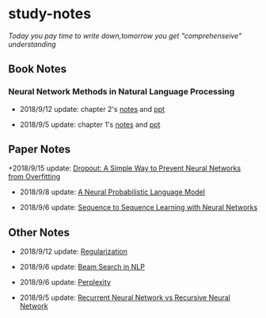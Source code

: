 
# study-notes


*Today you pay time to write down,tomorrow you get "comprehenseive" understanding*

## Book Notes

### Neural Network Methods in Natural Language Processing



+ 2018/9/12 update: chapter 2's [notes](https://github.com/Albert-xy/study-notes/tree/master/Deep-Learning/nlp/books/Neural%20Network%20Methods%20in%20Natural%20Language%20Processing/chapter2.md)  and [ppt](
https://github.com/Albert-xy/study-notes/tree/master/Deep-Learning/nlp/books/Neural%20Network%20Methods%20in%20Natural%20Language%20Processing/NNMNLP_02_LearningBasicsAndLinearModels.pptx)

+ 2018/9/5 update: chapter 1's [notes](https://github.com/Albert-xy/study-notes/tree/master/Deep-Learning/nlp/books/Neural%20Network%20Methods%20in%20Natural%20Language%20Processing/chapter1.md)  and [ppt](
https://github.com/Albert-xy/study-notes/tree/master/Deep-Learning/nlp/books/Neural%20Network%20Methods%20in%20Natural%20Language%20Processing/NNMNLP_01_Introduction.pptx)

## Paper Notes

+2018/9/15 update: [Dropout: A Simple Way to Prevent Neural Networks from Overfitting]()

+ 2018/9/8 update: [A Neural Probabilistic Language Model]()

+ 2018/9/6 update: [Sequence to Sequence Learning with Neural Networks]()

## Other Notes

+ 2018/9/12 update: [Regularization](https://github.com/pureHCY/study-notes/blob/master/Deep-Learning/regularization.md)

+ 2018/9/6 update: [Beam Search in NLP](https://github.com/Albert-xy/study-notes/blob/master/Deep-Learning/nlp/beam_search.md)

+ 2018/9/6 update: [Perplexity](https://github.com/Albert-xy/study-notes/blob/master/Deep-Learning/nlp/perplexity.md)

+ 2018/9/5 update: [Recurrent Neural Network vs Recursive Neural Network](https://github.com/Albert-xy/study-notes/blob/master/Deep-Learning/rnn/recurrent_vs_recursive.md)

